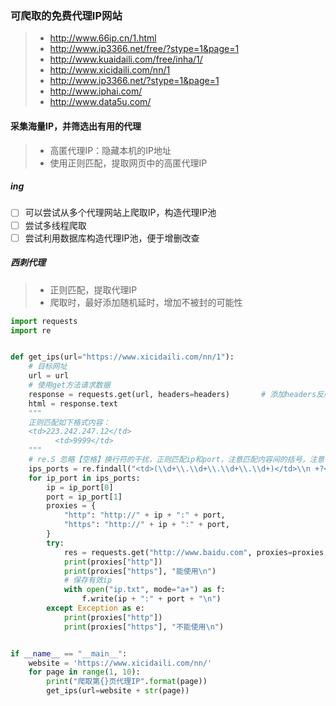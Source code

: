 ### 可爬取的免费代理IP网站
>- http://www.66ip.cn/1.html
>- http://www.ip3366.net/free/?stype=1&page=1
>- http://www.kuaidaili.com/free/inha/1/
>- http://www.xicidaili.com/nn/1
>- http://www.ip3366.net/?stype=1&page=1
>- http://www.iphai.com/
>- http://www.data5u.com/
    
#### 采集海量IP，并筛选出有用的代理
> - 高匿代理IP：隐藏本机的IP地址
> - 使用正则匹配，提取网页中的高匿代理IP
##### ing
- [ ] 可以尝试从多个代理网站上爬取IP，构造代理IP池
- [ ] 尝试多线程爬取
- [ ] 尝试利用数据库构造代理IP池，便于增删改查
##### 西刺代理
> - 正则匹配，提取代理IP
> - 爬取时，最好添加随机延时，增加不被封的可能性
```python
import requests
import re


def get_ips(url="https://www.xicidaili.com/nn/1"):
    # 目标网址
    url = url
    # 使用get方法请求数据
    response = requests.get(url, headers=headers)       # 添加headers反爬， 从浏览器上复制下来
    html = response.text
    """
    正则匹配如下格式内容：
    <td>223.242.247.12</td>
          <td>9999</td>
    """
    # re.S 忽略【空格】换行符的干扰，正则匹配ip和port，注意匹配内容间的括号，注意中间的换行符和空格的匹配
    ips_ports = re.findall("<td>(\\d+\\.\\d+\\.\\d+\\.\\d+)</td>\\n +?<td>(\\d+)</td>", html, re.S)
    for ip_port in ips_ports:
        ip = ip_port[0]
        port = ip_port[1]
        proxies = {
            "http": "http://" + ip + ":" + port,
            "https": "http://" + ip + ":" + port,
        }
        try:
            res = requests.get("http://www.baidu.com", proxies=proxies, timeout=3)
            print(proxies["http"])
            print(proxies["https"], "能使用\n")
            # 保存有效ip
            with open("ip.txt", mode="a+") as f:
                f.write(ip + ":" + port + "\n")
        except Exception as e:
            print(proxies["http"])
            print(proxies["https"], "不能使用\n")


if __name__ == "__main__":
    website = 'https://www.xicidaili.com/nn/'
    for page in range(1, 10):
        print("爬取第{}页代理IP".format(page))
        get_ips(url=website + str(page))



```
